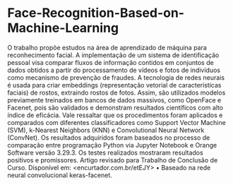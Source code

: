 # Face-Recognition-Based-on-Machine-Learning
O trabalho propõe estudos na área de aprendizado de máquina para reconhecimento facial. A implementação de um sistema de identificação pessoal visa comparar fluxos de informação contidos em conjuntos de dados obtidos a partir do processamento de vídeos e fotos de indivíduos como mecanismo de prevenção de fraudes. A tecnologia de redes neurais é usada para criar embeddings (representação vetorial de características faciais) de rostos, extraindo rostos de fotos. Assim, são utilizados modelos previamente treinados em bancos de dados massivos, como OpenFace e Facenet, pois são validados e demonstram resultados científicos com alto índice de eficácia. Vale ressaltar que os procedimentos foram aplicados e comparados com diferentes classificadores como Support Vector Machine (SVM), k-Nearest Neighbors (KNN) e Convolutional Neural Network (ConvNet). Os resultados adquiridos foram baseados no processo de comparação entre programação Python via Jupyter Notebook e Orange Software versão 3.29.3. Os testes realizados mostraram resultados positivos e promissores.
Artigo revisado para Trabalho de Conclusão de Curso. Disponível em: <encurtador.com.br/etEJY>
• Baseado na rede neural convolucional keras-facenet.
